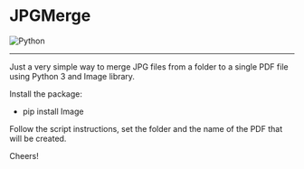# JPGMerge

<img alt="Python" src="https://img.shields.io/badge/python%20-%2314354C.svg?&style=for-the-badge&logo=python&logoColor=white"/>
<hr />


Just a very simple way to merge JPG files from a folder to a single PDF file using Python 3 and Image library.

Install the package:

- pip install Image


Follow the script instructions, set the folder and the name of the PDF that will be created.


Cheers!
